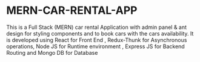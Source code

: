 # MERN-CAR-RENTAL-APP
This is a Full Stack (MERN) car rental Application with admin panel & ant design for styling components and to book cars with the cars availability. It is developed using React for Front End , Redux-Thunk for Asynchronous operations,
Node JS for Runtime environment , Express JS for Backend Routing and Mongo DB for Database



